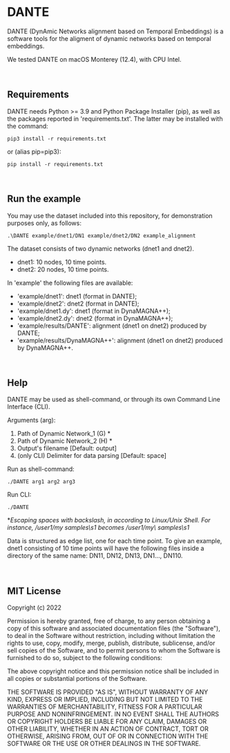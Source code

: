 # DANTE
DANTE (DynAmic Networks alignment based on Temporal Embeddings) is a software tools for the aligment of dynamic networks based on temporal embeddings.

We tested DANTE on macOS Monterey (12.4), with CPU Intel.

<br />

## Requirements
DANTE needs Python >= 3.9 and Python Package Installer (pip), as well as the packages reported in 'requirements.txt'. The latter may be installed with the command:

```
pip3 install -r requirements.txt
```

or (alias pip=pip3):

```
pip install -r requirements.txt
```

<br />

## Run the example
You may use the dataset included into this repository, for demonstration purposes only, as follows:
```
.\DANTE example/dnet1/DN1 example/dnet2/DN2 example_alignment
```
The dataset consists of two dynamic networks (dnet1 and dnet2).
- dnet1: 10 nodes, 10 time points.
- dnet2: 20 nodes, 10 time points.

In 'example' the following files are available:
- 'example/dnet1': dnet1 (format in DANTE);
- 'example/dnet2': dnet2 (format in DANTE);
- 'example/dnet1.dy': dnet1 (format in DynaMAGNA++);
- 'example/dnet2.dy': dnet2 (format in DynaMAGNA++);
- 'example/results/DANTE': alignment (dnet1 on dnet2) produced by DANTE;
- 'example/results/DynaMAGNA++': alignment (dnet1 on dnet2) produced by DynaMAGNA++.

<br />

## Help
DANTE may be used as shell-command, or through its own Command Line Interface (CLI).

Arguments (arg):
1) Path of Dynamic Network_1 (G) *
2) Path of Dynamic Network_2 (H) *
3) Output's filename [Default: output]
4) (only CLI) Delimiter for data parsing [Default: space]

Run as shell-command: 
```
./DANTE arg1 arg2 arg3
```

Run CLI:
```
./DANTE
```

**Escaping spaces with backslash, in according to Linux/Unix Shell. For instance, /user1/my samples\s1 becomes /user1/my\ samples\s1*

Data is structured as edge list, one for each time point. To give an example, dnet1 consisting of 10 time points will have the following files inside a directory of the same name: DN11, DN12, DN13, DN1..., DN110.

<br />

## MIT License

Copyright (c) 2022

Permission is hereby granted, free of charge, to any person obtaining a copy
of this software and associated documentation files (the "Software"), to deal
in the Software without restriction, including without limitation the rights
to use, copy, modify, merge, publish, distribute, sublicense, and/or sell
copies of the Software, and to permit persons to whom the Software is
furnished to do so, subject to the following conditions:

The above copyright notice and this permission notice shall be included in all
copies or substantial portions of the Software.

THE SOFTWARE IS PROVIDED "AS IS", WITHOUT WARRANTY OF ANY KIND, EXPRESS OR
IMPLIED, INCLUDING BUT NOT LIMITED TO THE WARRANTIES OF MERCHANTABILITY,
FITNESS FOR A PARTICULAR PURPOSE AND NONINFRINGEMENT. IN NO EVENT SHALL THE
AUTHORS OR COPYRIGHT HOLDERS BE LIABLE FOR ANY CLAIM, DAMAGES OR OTHER
LIABILITY, WHETHER IN AN ACTION OF CONTRACT, TORT OR OTHERWISE, ARISING FROM,
OUT OF OR IN CONNECTION WITH THE SOFTWARE OR THE USE OR OTHER DEALINGS IN THE
SOFTWARE.